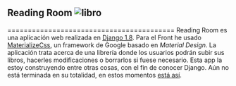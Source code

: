 ## Reading Room ![libro][3]
=========================================
Reading Room es una aplicación web realizada en [Django 1.8][2]. Para el Front he usado [MaterializeCss][1], un framework de Google basado en _Material Design_. La aplicación trata acerca de una librería donde los usuarios podrán subir sus libros, hacerles modificaciones o borrarlos si fuese necesario.
Esta app la estoy construyendo entre otras cosas, con el fin de conocer Django. Aún no está terminada en su totalidad, en estos momentos [está así][4].

[1]: http://materializecss.com/
[2]: https://www.djangoproject.com/
[3]: media/icon.ico
[4]: http://carmoreno.pythonanywhere.com/
